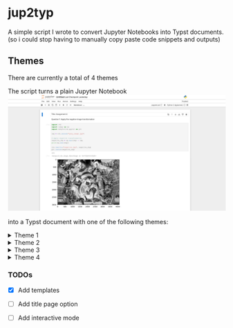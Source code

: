 # jup2typ
A simple script I wrote to convert Jupyter Notebooks into Typst documents. (so i could stop having to manually copy paste code snippets and outputs)

## Themes
There are currently a total of 4 themes

The script turns a plain Jupyter Notebook  
![Default Notebook](assets/notebook.png) 

into a Typst document with one of the following themes:

<details>
<summary>Theme 1</summary>

![Template 1](assets/temp_1.png)

</details>

<details>
<summary>Theme 2</summary>

![Template 2](assets/temp_2.png)

</details>

<details>
<summary>Theme 3</summary>

![Template 3](assets/temp_3.png)

</details>

<details>
<summary>Theme 4</summary>

![Template 4](assets/temp_4.png)

</details>

### TODOs
- [x] Add templates
- [ ] Add title page option
- [ ] Add interactive mode

